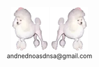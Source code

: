 <div align="center">
<img src="poddle.gif"> 
<img src="poddle1.gif"> 
<div align="center">
andnednoasdnsa@gmail.com

